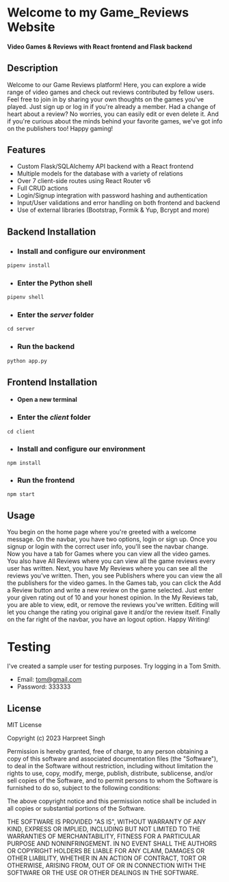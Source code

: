 # Welcome to my Game_Reviews Website
#### Video Games &amp; Reviews with React frontend and Flask backend

## Description
Welcome to our Game Reviews platform! Here, you can explore a wide range of video games and check out reviews contributed by fellow users. Feel free to join in by sharing your own thoughts on the games you've played. Just sign up or log in if you're already a member. Had a change of heart about a review? No worries, you can easily edit or even delete it. And if you're curious about the minds behind your favorite games, we've got info on the publishers too! Happy gaming!


## Features
+ Custom Flask/SQLAlchemy API backend with a React frontend
+ Multiple models for the database with a variety of relations
+ Over 7 client-side routes using React Router v6
+ Full CRUD actions
+ Login/Signup integration with password hashing and authentication
+ Input/User validations and error handling on both frontend and backend
+ Use of external libraries (Bootstrap, Formik &amp; Yup, Bcrypt and more)


## Backend Installation

+ ### Install and configure our environment
```python
pipenv install
```

+ ### Enter the Python shell
```python
pipenv shell
``` 

+ ### Enter the *server* folder
```python
cd server
```

+ ### Run the backend
```python
python app.py
```

## Frontend Installation

+ #### Open a new terminal

+ ### Enter the *client* folder
```react
cd client
```

+ ### Install and configure our environment
```react
npm install
```

+ ### Run the frontend
```react
npm start
```

## Usage
You begin on the home page where you're greeted with a welcome message. On the navbar, you have two options, login or sign up. Once you signup or login with the correct user info, you'll see the navbar change. Now you have a tab for Games where you can view all the video games. You also have All Reviews where you can view all the game reviews every user has written. Next, you have My Reviews where you can see all the reviews you've written. Then, you see Publishers where you can view the all the publishers for the video games. In the Games tab, you can click the Add a Review button and write a new review on the game selected. Just enter your given rating out of 10 and your honest opinion. In the My Reviews tab, you are able to view, edit, or remove the reviews you've written. Editing will let you change the rating you original gave it and/or the review itself. Finally on the far right of the navbar, you have an logout option. Happy Writing!

# Testing
I've created a sample user for testing purposes. Try logging in a Tom Smith.
+ Email: tom@gmail.com
+ Password: 333333


## License
MIT License

Copyright (c) 2023 Harpreet Singh

Permission is hereby granted, free of charge, to any person obtaining a copy of this software and associated documentation files (the "Software"), to deal in the Software without restriction, including without limitation the rights to use, copy, modify, merge, publish, distribute, sublicense, and/or sell copies of the Software, and to permit persons to whom the Software is furnished to do so, subject to the following conditions:

The above copyright notice and this permission notice shall be included in all copies or substantial portions of the Software.

THE SOFTWARE IS PROVIDED "AS IS", WITHOUT WARRANTY OF ANY KIND, EXPRESS OR IMPLIED, INCLUDING BUT NOT LIMITED TO THE WARRANTIES OF MERCHANTABILITY, FITNESS FOR A PARTICULAR PURPOSE AND NONINFRINGEMENT. IN NO EVENT SHALL THE AUTHORS OR COPYRIGHT HOLDERS BE LIABLE FOR ANY CLAIM, DAMAGES OR OTHER LIABILITY, WHETHER IN AN ACTION OF CONTRACT, TORT OR OTHERWISE, ARISING FROM, OUT OF OR IN CONNECTION WITH THE SOFTWARE OR THE USE OR OTHER DEALINGS IN THE SOFTWARE.